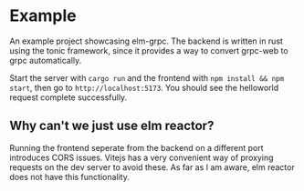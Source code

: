 # Example

An example project showcasing elm-grpc.
The backend is written in rust using the tonic framework, since it provides a way to convert grpc-web to grpc automatically.

Start the server with `cargo run` and the frontend with `npm install && npm start`, then go to `http://localhost:5173`.
You should see the helloworld request complete successfully.

## Why can't we just use elm reactor?

Running the frontend seperate from the backend on a different port introduces CORS issues.
Vitejs has a very convenient way of proxying requests on the dev server to avoid these.
As far as I am aware, elm reactor does not have this functionality.
